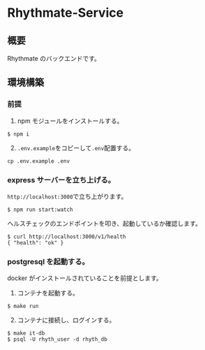 # Rhythmate-Service

## 概要

Rhythmate のバックエンドです。

## 環境構築

### 前提

1. npm モジュールをインストールする。

```
$ npm i
```

2. `.env.example`をコピーして`.env`配置する。

```
cp .env.example .env
```

### express サーバーを立ち上げる。

`http://localhost:3000`で立ち上がります。

```
$ npm run start:watch
```

ヘルスチェックのエンドポイントを叩き、起動しているか確認します。

```
$ curl http://localhost:3000/v1/health
{ "health": "ok" }
```

### postgresql を起動する。

docker がインストールされていることを前提とします。

1. コンテナを起動する。

```
$ make run
```

2. コンテナに接続し、ログインする。

```
$ make it-db
$ psql -U rhyth_user -d rhyth_db
```
